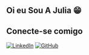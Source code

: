 ## Oi eu Sou A Julia 😁

## Conecte-se comigo
[![LinkedIn](https://img.shields.io/badge/LinkedIn-550063?style=for-the-badge&logo=linkedin)](https://www.linkedin.com/in/julia-farias-da-rocha%F0%9F%9A%80-bb5703180/)
[![GitHub](https://img.shields.io/badge/GitHub-550063?style=for-the-badge&logo=github&logoColor=white)](https://github.com/JuliaMoonCrystal)